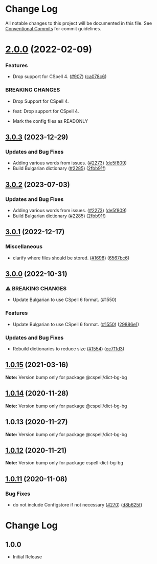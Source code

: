 # Change Log

All notable changes to this project will be documented in this file.
See [Conventional Commits](https://conventionalcommits.org) for commit guidelines.

# [2.0.0](https://github.com/streetsidesoftware/cspell-dicts/compare/@cspell/dict-bg-bg@1.0.15...@cspell/dict-bg-bg@2.0.0) (2022-02-09)


### Features

* Drop support for CSpell 4. ([#907](https://github.com/streetsidesoftware/cspell-dicts/issues/907)) ([ca078c6](https://github.com/streetsidesoftware/cspell-dicts/commit/ca078c6a2e188cc3cf6276db1ba7e007f0f06f27))


### BREAKING CHANGES

* Drop Support for CSpell 4.

* feat: Drop support for CSpell 4.
* Mark the config files as READONLY





## [3.0.3](https://github.com/calvinballing/cspell-dicts/compare/@cspell/dict-bg-bg-v3.0.2...@cspell/dict-bg-bg@3.0.3) (2023-12-29)


### Updates and Bug Fixes

* Adding various words from issues. ([#2273](https://github.com/calvinballing/cspell-dicts/issues/2273)) ([de5f809](https://github.com/calvinballing/cspell-dicts/commit/de5f8098d1dad66ac7d90da205f53aaad531024f))
* Build Bulgarian dictionary ([#2285](https://github.com/calvinballing/cspell-dicts/issues/2285)) ([2fbb91f](https://github.com/calvinballing/cspell-dicts/commit/2fbb91ff2e8bdc184d81e81509ccdfc96d0f6cf1))

## [3.0.2](https://github.com/streetsidesoftware/cspell-dicts/compare/@cspell/dict-bg-bg@3.0.1...@cspell/dict-bg-bg@3.0.2) (2023-07-03)


### Updates and Bug Fixes

* Adding various words from issues. ([#2273](https://github.com/streetsidesoftware/cspell-dicts/issues/2273)) ([de5f809](https://github.com/streetsidesoftware/cspell-dicts/commit/de5f8098d1dad66ac7d90da205f53aaad531024f))
* Build Bulgarian dictionary ([#2285](https://github.com/streetsidesoftware/cspell-dicts/issues/2285)) ([2fbb91f](https://github.com/streetsidesoftware/cspell-dicts/commit/2fbb91ff2e8bdc184d81e81509ccdfc96d0f6cf1))

## [3.0.1](https://github.com/streetsidesoftware/cspell-dicts/compare/@cspell/dict-bg-bg@3.0.0...@cspell/dict-bg-bg@3.0.1) (2022-12-17)


### Miscellaneous

* clarify where files should be stored. ([#1698](https://github.com/streetsidesoftware/cspell-dicts/issues/1698)) ([6567bc6](https://github.com/streetsidesoftware/cspell-dicts/commit/6567bc62130404cb32945bdcc3bf07316c839396))

## [3.0.0](https://github.com/streetsidesoftware/cspell-dicts/compare/@cspell/dict-bg-bg@2.0.0...@cspell/dict-bg-bg@3.0.0) (2022-10-31)


### ⚠ BREAKING CHANGES

* Update Bulgarian to use CSpell 6 format. (#1550)

### Features

* Update Bulgarian to use CSpell 6 format. ([#1550](https://github.com/streetsidesoftware/cspell-dicts/issues/1550)) ([29886e1](https://github.com/streetsidesoftware/cspell-dicts/commit/29886e12e8d88571a2cdeb4739cdea58f15fafbc))


### Updates and Bug Fixes

* Rebuild dictionaries to reduce size ([#1554](https://github.com/streetsidesoftware/cspell-dicts/issues/1554)) ([ec711d3](https://github.com/streetsidesoftware/cspell-dicts/commit/ec711d37264b90f028c61f05c1e46e11ad8e76c3))

## [1.0.15](https://github.com/streetsidesoftware/cspell-dicts/compare/@cspell/dict-bg-bg@1.0.14...@cspell/dict-bg-bg@1.0.15) (2021-03-16)

**Note:** Version bump only for package @cspell/dict-bg-bg





## [1.0.14](https://github.com/streetsidesoftware/cspell-dicts/compare/@cspell/dict-bg-bg@1.0.13...@cspell/dict-bg-bg@1.0.14) (2020-11-28)

**Note:** Version bump only for package @cspell/dict-bg-bg





## 1.0.13 (2020-11-27)

**Note:** Version bump only for package @cspell/dict-bg-bg





## [1.0.12](https://github.com/streetsidesoftware/cspell-dicts/compare/cspell-dict-bg-bg@1.0.11...cspell-dict-bg-bg@1.0.12) (2020-11-21)

**Note:** Version bump only for package cspell-dict-bg-bg

## [1.0.11](https://github.com/streetsidesoftware/cspell-dicts/compare/cspell-dict-bg-bg@1.0.10...cspell-dict-bg-bg@1.0.11) (2020-11-08)

### Bug Fixes

- do not include Configstore if not necessary ([#270](https://github.com/streetsidesoftware/cspell-dicts/issues/270)) ([d8b625f](https://github.com/streetsidesoftware/cspell-dicts/commit/d8b625f2f42d5cc6c4a9390216ac1e5037886e44))

# Change Log

## 1.0.0

- Initial Release
